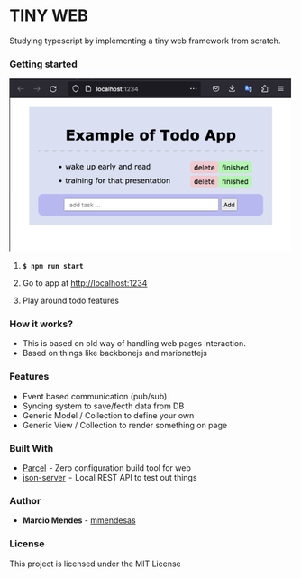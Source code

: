 # TINY WEB

Studying typescript by implementing a tiny web framework from scratch.

### Getting started

<!-- ![Alt text](image.png) -->

<img src="docs/image.png" alt=“jenkins-controller” width="500">

1. **`$ npm run start`**

2. Go to app at [http://localhost:1234](http://localhost:1234)

3. Play around todo features

### How it works?

- This is based on old way of handling web pages interaction.
- Based on things like backbonejs and marionettejs

### Features

- Event based communication (pub/sub)
- Syncing system to save/fecth data from DB
- Generic Model / Collection to define your own
- Generic View / Collection to render something on page

### Built With

- [Parcel](https://www.parceljs.org)  - Zero configuration build tool for web
- [json-server](https://github.com/typicode/json-server)  -  Local REST API to test out things

### Author

- **Marcio Mendes** - [mmendesas](https://github.com/mmendesas)

### License

This project is licensed under the MIT License
